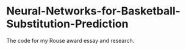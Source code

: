 # Neural-Networks-for-Basketball-Substitution-Prediction
The code for my Rouse award essay and research.
